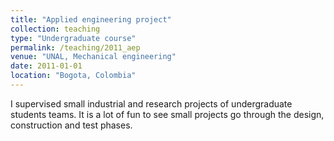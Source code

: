```yaml
---
title: "Applied engineering project"
collection: teaching
type: "Undergraduate course"
permalink: /teaching/2011_aep
venue: "UNAL, Mechanical engineering"
date: 2011-01-01
location: "Bogota, Colombia"
---
```

I supervised small industrial and research projects of undergraduate students teams. It is a lot of fun to see small projects go through the design, construction and test phases.
